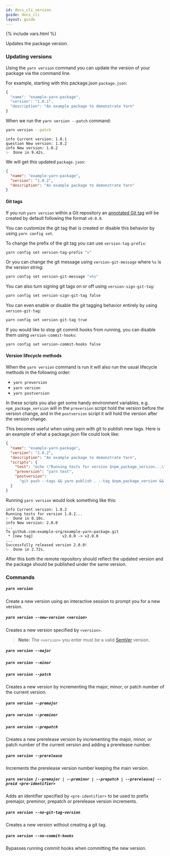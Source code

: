 ```yaml
---
id: docs_cli_version
guide: docs_cli
layout: guide
---
```


{% include vars.html %}

<p class="lead">Updates the package version.</p>

### Updating versions <a class="toc" id="toc-updating-versions" href="#toc-updating-versions"></a>

Using the `yarn version` command you can update the version of your package via
the command line.

For example, starting with this package.json `package.json`:

```js
{
  "name": "example-yarn-package",
  "version": "1.0.1",
  "description": "An example package to demonstrate Yarn"
}
```

When we run the `yarn version --patch` command:

```sh
yarn version --patch
```

```
info Current version: 1.0.1
question New version: 1.0.2
info New version: 1.0.2
✨  Done in 9.42s.
```

We will get this updated `package.json`:

```json
{
  "name": "example-yarn-package",
  "version": "1.0.2",
  "description": "An example package to demonstrate Yarn"
}
```


#### Git tags <a class="toc" id="toc-git-tags" href="#toc-git-tags"></a>

If you run `yarn version` within a Git repository an
[annotated Git tag](https://git-scm.com/book/en/v2/Git-Basics-Tagging) will be created by
default following the format `v0.0.0`.

You can customize the git tag that is created or disable this behavior by using
`yarn config set`.

To change the prefix of the git tag you can use `version-tag-prefix`:

```sh
yarn config set version-tag-prefix "v"
```

Or you can change the git message using `version-git-message` where `%s` is the
version string:

```sh
yarn config set version-git-message "v%s"
```

You can also turn signing git tags on or off using `version-sign-git-tag`:

```sh
yarn config set version-sign-git-tag false
```

You can even enable or disable the git tagging behavior entirely by using
`version-git-tag`:

```sh
yarn config set version-git-tag true
```

If you would like to stop git commit hooks from running, you can disable them
using `version-commit-hooks`:

```sh
yarn config set version-commit-hooks false
```

#### Version lifecycle methods <a class="toc" id="toc-version-lifecycle" href="#toc-version-lifecycle"></a>

When the `yarn version` command is run it will also run the usual lifecycle methods in the following order:

- `yarn preversion`
- `yarn version`
- `yarn postversion`

In these scripts you also get some handy environment variables, e.g. `npm_package_version` will in the `preversion` script hold the version before the version change, and in the `postversion` script it will hold the version after the version change.

This becomes useful when using yarn with git to publish new tags. Here is an example of what a package.json file could look like:

```json
{
  "name": "example-yarn-package",
  "version": "1.0.2",
  "description": "An example package to demonstrate Yarn",
  "scripts": {
    "test": "echo \"Running tests for version $npm_package_version...\"",
    "preversion": "yarn test",
    "postversion":
      "git push --tags && yarn publish . --tag $npm_package_version && git push && echo \"Successfully released version $npm_package_version!\""
  }
}
```

Running `yarn version` would look something like this:

```
info Current version: 1.0.2
Running tests for version 1.0.2...
✨  Done in 0.10s.
info New version: 2.0.0
...
To github.com:example-org/example-yarn-package.git
 * [new tag]             v2.0.0 -> v2.0.0
...
Successfully released version 2.0.0!
✨  Done in 2.72s.
```

After this both the remote repository should reflect the updated version and the package should be published under the same version.

### Commands <a class="toc" id="toc-commands" href="#toc-commands"></a>

##### `yarn version` <a class="toc" id="toc-yarn-version" href="#toc-yarn-version"></a>

Create a new version using an interactive session to prompt you for a new
version.

##### `yarn version --new-version <version>` <a class="toc" id="toc-yarn-version-new-version" href="#toc-yarn-version-new-version"></a>

Creates a new version specified by `<version>`.

> **Note:** The `<version>` you enter must be a valid
> [SemVer]({{url_base}}/docs/dependency-versions#toc-semantic-versioning)
> version.

##### `yarn version --major` <a class="toc" id="toc-yarn-version-major" href="#toc-yarn-version-major"></a>

##### `yarn version --minor` <a class="toc" id="toc-yarn-version-minor" href="#toc-yarn-version-minor"></a>

##### `yarn version --patch` <a class="toc" id="toc-yarn-version-patch" href="#toc-yarn-version-patch"></a>

Creates a new version by incrementing the major, minor, or patch number of the current version.

##### `yarn version --premajor` <a class="toc" id="toc-yarn-version-premajor" href="#toc-yarn-version-premajor"></a>

##### `yarn version --preminor` <a class="toc" id="toc-yarn-version-preminor" href="#toc-yarn-version-preminor"></a>

##### `yarn version --prepatch` <a class="toc" id="toc-yarn-version-prepatch" href="#toc-yarn-version-prepatch"></a>

Creates a new prerelease version by incrementing the major, minor, or patch number of the current version and adding a prerelease number.

##### `yarn version --prerelease` <a class="toc" id="toc-yarn-version-prerelease" href="#toc-yarn-version-prerelease"></a>

Increments the prerelease version number keeping the main version.

##### `yarn version [--premajor | --preminor | --prepatch | --prerelease] --preid <pre-identifier>` <a class="toc" id="toc-yarn-version-preid" href="#toc-yarn-version-preid"></a>

Adds an identifier specified by `<pre-identifier>` to be used to prefix premajor, preminor, prepatch or prerelease version increments.

##### `yarn version --no-git-tag-version` <a class="toc" id="toc-yarn-version-no-git-tag-version" href="#toc-yarn-version-no-git-tag-version"></a>

Creates a new version without creating a git tag.

##### `yarn version --no-commit-hooks` <a class="toc" id="toc-yarn-version-no-commit-hooks" href="#toc-yarn-version-no-commit-hooks"></a>

Bypasses running commit hooks when committing the new version.
